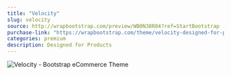 ```yaml
---
title: "Velocity"
slug: velocity
source: http://wrapbootstrap.com/preview/WB0N38R04?ref=StartBootstrap
purchase-link: "https://wrapbootstrap.com/theme/velocity-designed-for-products-WB0N38R04?ref=StartBootstrap"
categories: premium
description: Designed for Products
---
```


<img src="http://sbootstrap.startbootstrapc.netdna-cdn.com/assets/img/premium/velocity.jpg" class="img-responsive" alt="Velocity - Bootstrap eCommerce Theme">
